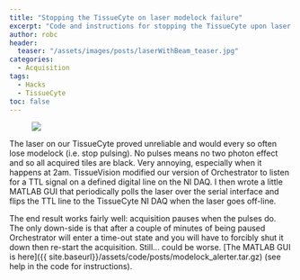 ```yaml
---
title: "Stopping the TissueCyte on laser modelock failure"
excerpt: "Code and instructions for stopping the TissueCyte upon laser modelock failure"
author: robc
header:
  teaser: "/assets/images/posts/laserWithBeam_teaser.jpg"
categories:
  - Acquisition
tags: 
  - Hacks
  - TissueCyte
toc: false
---
```

 
<figure>
    <img src="{{ site.baseurl }}/assets/images/posts/laserWithBeam.jpg">
</figure>

The laser on our TissueCyte proved unreliable and would every so often lose modelock (i.e. stop pulsing). 
No pulses means no two photon effect and so all acquired tiles are black. 
Very annoying, especially when it happens at 2am. 
TissueVision modified our version of Orchestrator to listen for a TTL signal on a defined digital line on the NI DAQ. 
I then wrote a little MATLAB GUI that periodically polls the laser over the serial interface and flips the TTL line to the TissueCyte NI DAQ when the laser goes off-line. 

The end result works fairly well: acquisition pauses when the pulses do. 
The only down-side is that after a couple of minutes of being paused Orchestrator will enter a time-out state and you will have to forcibly shut it down then re-start the acquisition. 
Still... could be worse. 
[The MATLAB GUI is here]({{ site.baseurl}}/assets/code/posts/modelock_alerter.tar.gz) (see help in the code for instructions). 
